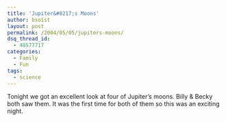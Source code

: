 ```yaml
---
title: 'Jupiter&#8217;s Moons'
author: bsoist
layout: post
permalink: /2004/05/05/jupiters-moons/
dsq_thread_id:
  - 48577717
categories:
  - Family
  - Fun
tags:
  - science
---
```

Tonight we got an excellent look at four of Jupiter&#8217;s moons. Billy & Becky both saw them. It was the first time for both of them so this was an exciting night.
